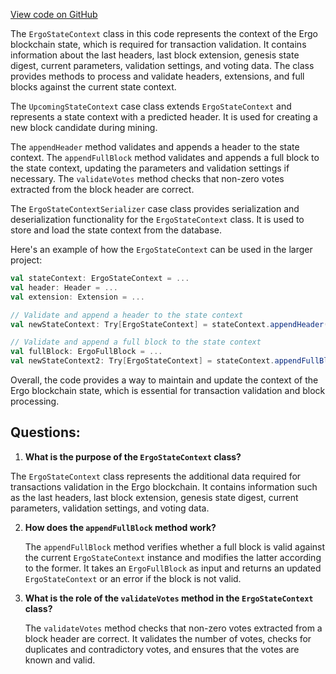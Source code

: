 [View code on GitHub](https://github.com/ergoplatform/ergo/src/main/scala/org/ergoplatform/nodeView/state/ErgoStateContext.scala)

The `ErgoStateContext` class in this code represents the context of the Ergo blockchain state, which is required for transaction validation. It contains information about the last headers, last block extension, genesis state digest, current parameters, validation settings, and voting data. The class provides methods to process and validate headers, extensions, and full blocks against the current state context.

The `UpcomingStateContext` case class extends `ErgoStateContext` and represents a state context with a predicted header. It is used for creating a new block candidate during mining.

The `appendHeader` method validates and appends a header to the state context. The `appendFullBlock` method validates and appends a full block to the state context, updating the parameters and validation settings if necessary. The `validateVotes` method checks that non-zero votes extracted from the block header are correct.

The `ErgoStateContextSerializer` case class provides serialization and deserialization functionality for the `ErgoStateContext` class. It is used to store and load the state context from the database.

Here's an example of how the `ErgoStateContext` can be used in the larger project:

```scala
val stateContext: ErgoStateContext = ...
val header: Header = ...
val extension: Extension = ...

// Validate and append a header to the state context
val newStateContext: Try[ErgoStateContext] = stateContext.appendHeader(header)

// Validate and append a full block to the state context
val fullBlock: ErgoFullBlock = ...
val newStateContext2: Try[ErgoStateContext] = stateContext.appendFullBlock(fullBlock)
```

Overall, the code provides a way to maintain and update the context of the Ergo blockchain state, which is essential for transaction validation and block processing.
## Questions: 
 1. **What is the purpose of the `ErgoStateContext` class?**

   The `ErgoStateContext` class represents the additional data required for transactions validation in the Ergo blockchain. It contains information such as the last headers, last block extension, genesis state digest, current parameters, validation settings, and voting data.

2. **How does the `appendFullBlock` method work?**

   The `appendFullBlock` method verifies whether a full block is valid against the current `ErgoStateContext` instance and modifies the latter according to the former. It takes an `ErgoFullBlock` as input and returns an updated `ErgoStateContext` or an error if the block is not valid.

3. **What is the role of the `validateVotes` method in the `ErgoStateContext` class?**

   The `validateVotes` method checks that non-zero votes extracted from a block header are correct. It validates the number of votes, checks for duplicates and contradictory votes, and ensures that the votes are known and valid.